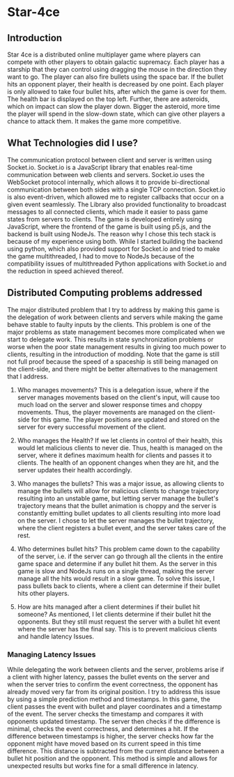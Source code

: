 # Star-4ce

## Introduction
Star 4ce is a distributed online multiplayer game where players can compete with other players to obtain galactic supremacy. Each player has a starship that they can control using dragging the mouse in the direction they want to go. The player can also fire bullets using the space bar. If the bullet hits an opponent player, their health is decreased by one point. Each player is only allowed to take four bullet hits, after which the game is over for them. The health bar is displayed on the top left. Further, there are asteroids, which on impact can slow the player down. Bigger the asteroid, more time the player will spend in the slow-down state, which can give other players a chance to attack them. It makes the game more competitive.

## What Technologies did I use?
The communication protocol between client and server is written using Socket.io. Socket.io is a JavaScript library that enables real-time communication between web clients and servers. Socket.io uses the WebSocket protocol internally, which allows it to provide bi-directional communication between both sides with a single TCP connection. Socket.io is also event-driven, which allowed me to register callbacks that occur on a given event seamlessly. The Library also provided functionality to broadcast messages to all connected clients, which made it easier to pass game states from servers to clients.
The game is developed entirely using JavaScript, where the frontend of the game is built using p5.js, and the backend is built using NodeJs. The reason why I chose this tech stack is because of my experience using both. While I started building the backend using python, which also provided support for Socket.io and tried to make the game multithreaded, I had to move to NodeJs because of the compatibility issues of multithreaded Python applications with Socket.io and the reduction in speed achieved thereof.
## Distributed Computing problems addressed
The major distributed problem that I try to address by making this game is the delegation of work between clients and servers while making the game behave stable to faulty inputs by the clients. This problem is one of the major problems as state management becomes more complicated when we start to delegate work. This results in state synchronization problems or worse when the poor state management results in giving too much power to clients, resulting in the introduction of modding. Note that the game is still not full proof because the speed of a
spaceship is still being managed on the client-side, and there might be better alternatives to the management that I address.

1. Who manages movements? This is a delegation issue, where if the server manages movements based on the client's input, will cause too much load on the server and slower response times and choppy movements. Thus, the player movements are managed on the client-side for this game. The player positions are updated and stored on the server for every successful movement of the client.

2. Who manages the Health? If we let clients in control of their health, this would let malicious clients to never die. Thus, health is managed on the server, where it defines maximum health for clients and passes it to clients. The health of an opponent changes when they are hit, and the server updates their health accordingly.

3. Who manages the bullets? This was a major issue, as allowing clients to manage the bullets will allow for malicious clients to change trajectory resulting into an unstable game, but letting server manage the bullet's trajectory means that the bullet animation is choppy and the server is constantly emitting bullet updates to all clients resulting into more load on the server. I chose to let the server manages the bullet trajectory, where the client registers a bullet event, and the server takes care of the rest.

4. Who determines bullet hits? This problem came down to the capability of the server, i.e. if the server can go through all the clients in the entire game space and determine if any bullet hit them. As the server in this game is slow and NodeJs runs on a single thread, making the server manage all the hits would result in a slow game. To solve this issue, I pass bullets back to clients, where a client can determine if their bullet hits other players.

5. How are hits managed after a client determines if their bullet hit someone? As mentioned, I let clients determine if their bullet hit the opponents. But they still must request the server with a bullet hit event where the server has the final say. This is to prevent malicious clients and handle latency Issues.

### Managing Latency Issues
While delegating the work between clients and the server, problems arise if a client with higher latency, passes the bullet events on the server and when the server tries to confirm the event correctness, the opponent has already moved very far from its original position. I try to address this issue by using a simple prediction method and timestamps. In this game, the client passes the event with bullet and player coordinates and a timestamp of the event. The server checks the timestamp and compares it with opponents updated timestamp. The server then checks if the difference is minimal, checks the event correctness, and determines a hit. If the difference between timestamps is higher, the server checks how far the opponent might have moved based on its current speed in this time difference. This distance is subtracted from the current distance between a bullet hit position and the opponent. This method is simple and allows for unexpected results but works fine for a small difference in latency.
